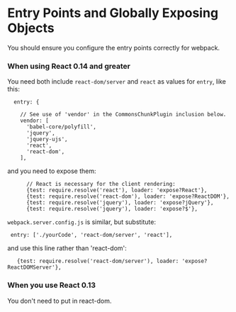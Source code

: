 # Entry Points and Globally Exposing Objects

You should ensure you configure the entry points correctly for webpack.

### When using React 0.14 and greater

You need both include `react-dom/server` and `react` as values for `entry`, like this:

```
  entry: {

    // See use of 'vendor' in the CommonsChunkPlugin inclusion below.
    vendor: [
      'babel-core/polyfill',
      'jquery',
      'jquery-ujs',
      'react',
      'react-dom',
    ],
```

and you need to expose them:

```
      // React is necessary for the client rendering:
      {test: require.resolve('react'), loader: 'expose?React'},
      {test: require.resolve('react-dom'), loader: 'expose?ReactDOM'},
      {test: require.resolve('jquery'), loader: 'expose?jQuery'},
      {test: require.resolve('jquery'), loader: 'expose?$'},
```

`webpack.server.config.js` is similar, but substitute:

```
 entry: ['./yourCode', 'react-dom/server', 'react'],
```

and use this line rather than 'react-dom':

```
   {test: require.resolve('react-dom/server'), loader: 'expose?ReactDOMServer'},
```

### When you use React 0.13

You don't need to put in react-dom.
